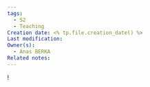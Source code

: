 ```yaml
---
tags:
  - S2
  - Teaching
Creation date: <% tp.file.creation_date() %>
Last modification: 
Owner(s):
  - Anas BERKA
Related notes: 
---
```

!
